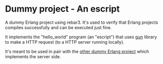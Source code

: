 # Dummy project - An escript

A dummy Erlang project using rebar3. It's used to verify that Erlang projects
compiles successfully and can be executed just fine.

It implements the "hello_world" program (an "escript") that uses
[gun](https://ninenines.eu/docs/en/gun/2.1/guide/) library to make a HTTP
request (to a HTTP server running locally).

It's meant to be used in pair with the
[other dummy Erlang project](../dummy-release/) which implements the server
side.
